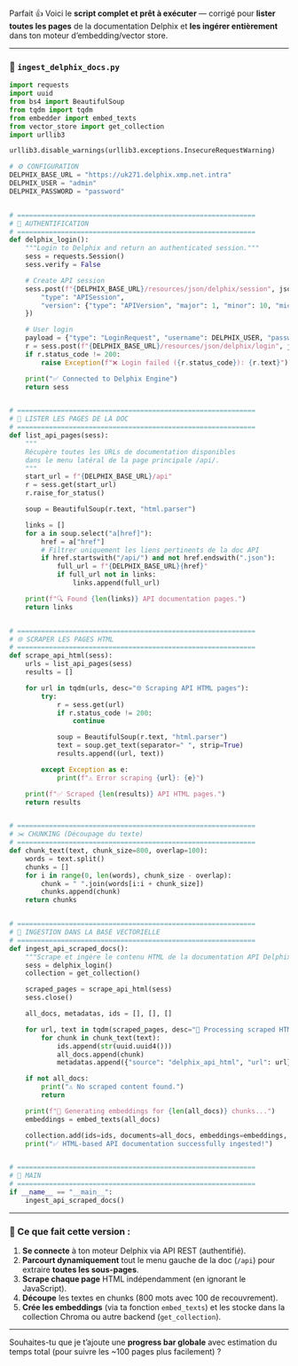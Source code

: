 Parfait 👍
Voici le **script complet et prêt à exécuter** — corrigé pour **lister toutes les pages** de la documentation Delphix et **les ingérer entièrement** dans ton moteur d’embedding/vector store.

---

### 🧩 `ingest_delphix_docs.py`

```python
import requests
import uuid
from bs4 import BeautifulSoup
from tqdm import tqdm
from embedder import embed_texts
from vector_store import get_collection
import urllib3

urllib3.disable_warnings(urllib3.exceptions.InsecureRequestWarning)

# ⚙️ CONFIGURATION
DELPHIX_BASE_URL = "https://uk271.delphix.xmp.net.intra"
DELPHIX_USER = "admin"
DELPHIX_PASSWORD = "password"


# ============================================================
# 🔐 AUTHENTIFICATION
# ============================================================
def delphix_login():
    """Login to Delphix and return an authenticated session."""
    sess = requests.Session()
    sess.verify = False

    # Create API session
    sess.post(f"{DELPHIX_BASE_URL}/resources/json/delphix/session", json={
        "type": "APISession",
        "version": {"type": "APIVersion", "major": 1, "minor": 10, "micro": 0}
    })

    # User login
    payload = {"type": "LoginRequest", "username": DELPHIX_USER, "password": DELPHIX_PASSWORD}
    r = sess.post(f"{DELPHIX_BASE_URL}/resources/json/delphix/login", json=payload)
    if r.status_code != 200:
        raise Exception(f"❌ Login failed ({r.status_code}): {r.text}")

    print("✅ Connected to Delphix Engine")
    return sess


# ============================================================
# 📜 LISTER LES PAGES DE LA DOC
# ============================================================
def list_api_pages(sess):
    """
    Récupère toutes les URLs de documentation disponibles
    dans le menu latéral de la page principale /api/.
    """
    start_url = f"{DELPHIX_BASE_URL}/api"
    r = sess.get(start_url)
    r.raise_for_status()

    soup = BeautifulSoup(r.text, "html.parser")

    links = []
    for a in soup.select("a[href]"):
        href = a["href"]
        # Filtrer uniquement les liens pertinents de la doc API
        if href.startswith("/api/") and not href.endswith(".json"):
            full_url = f"{DELPHIX_BASE_URL}{href}"
            if full_url not in links:
                links.append(full_url)

    print(f"🔍 Found {len(links)} API documentation pages.")
    return links


# ============================================================
# 🌐 SCRAPER LES PAGES HTML
# ============================================================
def scrape_api_html(sess):
    urls = list_api_pages(sess)
    results = []

    for url in tqdm(urls, desc="🌐 Scraping API HTML pages"):
        try:
            r = sess.get(url)
            if r.status_code != 200:
                continue

            soup = BeautifulSoup(r.text, "html.parser")
            text = soup.get_text(separator=" ", strip=True)
            results.append((url, text))

        except Exception as e:
            print(f"⚠️ Error scraping {url}: {e}")

    print(f"✅ Scraped {len(results)} API HTML pages.")
    return results


# ============================================================
# ✂️ CHUNKING (Découpage du texte)
# ============================================================
def chunk_text(text, chunk_size=800, overlap=100):
    words = text.split()
    chunks = []
    for i in range(0, len(words), chunk_size - overlap):
        chunk = " ".join(words[i:i + chunk_size])
        chunks.append(chunk)
    return chunks


# ============================================================
# 🧠 INGESTION DANS LA BASE VECTORIELLE
# ============================================================
def ingest_api_scraped_docs():
    """Scrape et ingère le contenu HTML de la documentation API Delphix."""
    sess = delphix_login()
    collection = get_collection()

    scraped_pages = scrape_api_html(sess)
    sess.close()

    all_docs, metadatas, ids = [], [], []

    for url, text in tqdm(scraped_pages, desc="📖 Processing scraped HTML"):
        for chunk in chunk_text(text):
            ids.append(str(uuid.uuid4()))
            all_docs.append(chunk)
            metadatas.append({"source": "delphix_api_html", "url": url})

    if not all_docs:
        print("⚠️ No scraped content found.")
        return

    print(f"🧠 Generating embeddings for {len(all_docs)} chunks...")
    embeddings = embed_texts(all_docs)

    collection.add(ids=ids, documents=all_docs, embeddings=embeddings, metadatas=metadatas)
    print("✅ HTML-based API documentation successfully ingested!")


# ============================================================
# 🏁 MAIN
# ============================================================
if __name__ == "__main__":
    ingest_api_scraped_docs()
```

---

### 🚀 Ce que fait cette version :

1. **Se connecte** à ton moteur Delphix via API REST (authentifié).
2. **Parcourt dynamiquement** tout le menu gauche de la doc (`/api`) pour extraire **toutes les sous-pages**.
3. **Scrape chaque page** HTML indépendamment (en ignorant le JavaScript).
4. **Découpe** les textes en chunks (800 mots avec 100 de recouvrement).
5. **Crée les embeddings** (via ta fonction `embed_texts`) et les stocke dans la collection Chroma ou autre backend (`get_collection`).

---

Souhaites-tu que je t’ajoute une **progress bar globale** avec estimation du temps total (pour suivre les ~100 pages plus facilement) ?
